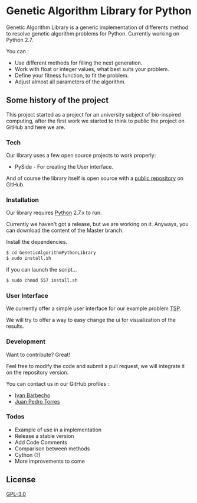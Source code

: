 # Genetic Algorithm Library for Python

Genetic Algorithm Library is a generic implementation of differents method to resolve genetic algorithm problems for Python. Currently working on Python 2.7.

You can :
  - Use different methods for filling the next generation.
  - Work with float or integer values, what best suits your problem.
  - Define your fitness function, to fit the problem.
  - Adjust almost all parameters of the algorithm.


Some history of the project
---------

This project started as a project for an university subject of bio-inspired computing, after the first work we started to think to public the project on GitHub and here we are. 



### Tech

Our library uses a few open source projects to work properly:

* PySide - For creating the User interface.

And of course the library itself is open source with a [public repository](https://github.com/ibarbech/GeneticAlgorithmLibraryPython)
 on GitHub.
 

### Installation

Our library requires [Python](https://www.python.org/downloads/) 2.7.x to run.

Currently we haven't got a release, but we are working on it.
Anyways, you can download the content of the Master branch.

Install the dependencies.

```sh
$ cd GeneticAlgorithmPythonLibrary
$ sudo install.sh
```

If you can launch the script...

```sh
$ sudo chmod 557 install.sh
```


### User Interface

We currently offer a simple user interface for our example problem [TSP](https://en.wikipedia.org/wiki/Travelling_salesman_problem).


We will try to offer a way to easy change the ui for visualization of the results.



### Development

Want to contribute? Great!

Feel free to modify the code and submit a pull request, we will integrate it on the repository version.

You can contact us in our GitHub profiles :
- [Ivan Barbecho]  
- [Juan Pedro Torres]

### Todos

 - Example of use in a implementation
 - Release a stable version
 - Add Code Comments
 - Comparison between methods
 - Cython (?)
 - More improvements to come


License
----

[GPL-3.0]



[//]: # (These are reference links used in the body of this note and get stripped out when the markdown processor does its job. There is no need to format nicely because it shouldn't be seen. Thanks SO - http://stackoverflow.com/questions/4823468/store-comments-in-markdown-syntax)

[Ivan Barbecho]: <https://github.com/ibarbech>
[Juan Pedro Torres]: <https://github.com/JuanPTM>
   [GPL-3.0]: <https://github.com/ibarbech/GeneticAlgorithmLibraryPython/blob/master/LICENSE>
   [Pyparsing]: <http://pyparsing.wikispaces.com/>
   [PySide]: <https://wiki.qt.io/PySide>
   [Numpy]: <http://www.numpy.org/>